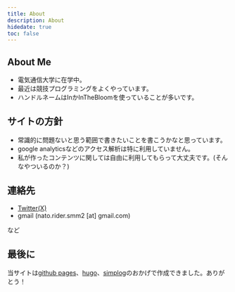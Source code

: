 ```yaml
---
title: About
description: About
hidedate: true
toc: false
---
```


## About Me
- 電気通信大学に在学中。
- 最近は競技プログラミングをよくやっています。
- ハンドルネームはInかInTheBloomを使っていることが多いです。

## サイトの方針
- 常識的に問題ないと思う範囲で書きたいことを書こうかなと思っています。
- google analyticsなどのアクセス解析は特に利用していません。
- 私が作ったコンテンツに関しては自由に利用してもらって大丈夫です。(そんなやついるのか？)

## 連絡先
- [Twitter(X)](https://twitter.com/UU9782wsEdANDhp)
- gmail (nato.rider.smm2 [at] gmail.com)

など

## 最後に
当サイトは[github pages](https://docs.github.com/ja/pages/getting-started-with-github-pages/about-github-pages)、[hugo](https://gohugo.io/)、[simplog](https://github.com/michimani/simplog)のおかげで作成できました。ありがとう！
